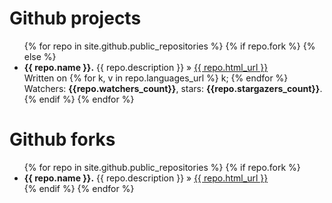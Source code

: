 <div id="home">

  

  <h1>Github projects</h1>
  <ul class="repos">
    {% for repo in site.github.public_repositories %}
      {% if repo.fork %}
      {% else %}
        <li><b>{{ repo.name }}.</b> {{ repo.description }} &raquo; <a href="{{ repo.html_url }}">{{ repo.html_url }}</a><br/>
        Written on
        {% for k, v in repo.languages_url %}
    		k;
		{% endfor %}
        Watchers: <b>{{repo.watchers_count}}</b>, stars: <b>{{repo.stargazers_count}}</b>. </li>
      {% endif %}
    {% endfor %}
  </ul>
  
  <h1>Github forks</h1>
  <ul class="repos">
    {% for repo in site.github.public_repositories %}
      {% if repo.fork %}
        <li><b>{{ repo.name }}.</b> {{ repo.description }} &raquo; <a href="{{ repo.html_url }}">{{ repo.html_url }}</a></li>
      {% endif %}
    {% endfor %}
  </ul>

</div>
